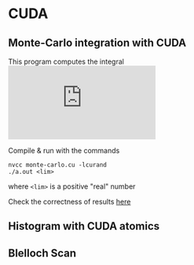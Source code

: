 # CUDA

## Monte-Carlo integration with CUDA

This program computes the integral ![equation](https://latex.codecogs.com/gif.latex?%5Cint_%7B-a%7D%5E%7Ba%7D%20%5Cint_%7B-a%7D%5E%7Ba%7D%20e%5E%7B-%28x-y%29%5E2%7Ddxdy)

Compile & run with the commands  

```
nvcc monte-carlo.cu -lcurand
./a.out <lim>
```
where `<lim>` is a positive "real" number

Check the correctness of results [here](<https://www.wolframalpha.com/input/?i=int+exp(-(x+-+y)%5E2)+dx+dy,+x+from+-2+to+2,+y+from+-2+to+2>) 

## Histogram with CUDA atomics


## Blelloch Scan
